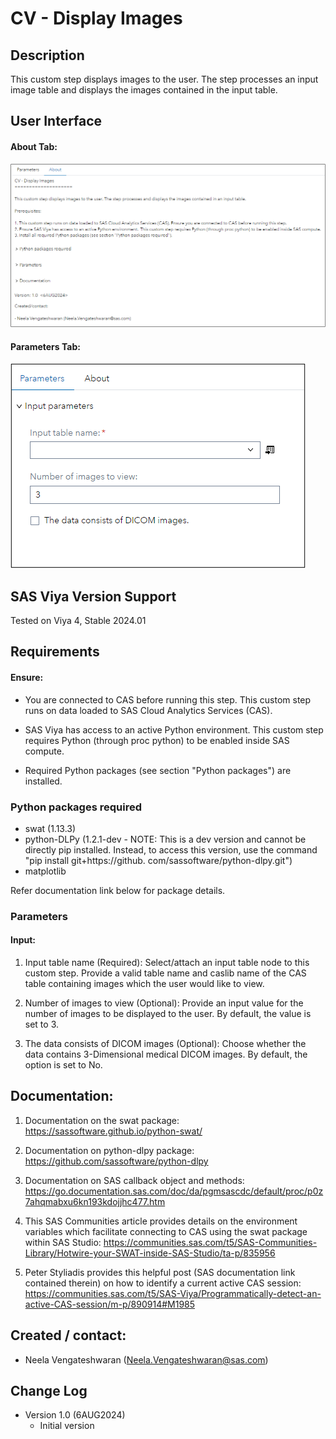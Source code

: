 # CV - Display Images

## Description
This custom step displays images to the user. The step processes an input image table and displays the images contained in the input table. 

## User Interface
#### About Tab:

![alt text for screen readers](./img/About_Tab.png)

#### Parameters Tab:

![alt text for screen readers](./img/Parameters_Tab.png)

## SAS Viya Version Support

Tested on Viya 4, Stable 2024.01

## Requirements

#### Ensure:

- You are connected to CAS before running this step. This custom step runs on data loaded to SAS Cloud Analytics Services (CAS).

- SAS Viya has access to an active Python environment.  This custom step requires Python (through proc python) to be enabled inside SAS compute.

- Required Python packages (see section "Python packages") are installed.

### Python packages required

- swat (1.13.3)
- python-DLPy (1.2.1-dev - NOTE: This is a dev version and cannot be directly pip installed. Instead, to access this version, use the command "pip install git+https://github. com/sassoftware/python-dlpy.git")
- matplotlib

Refer documentation link below for package details. 

### Parameters

#### Input:
1. Input table name (Required): Select/attach an input table node to this custom step. Provide a valid table name and caslib name of the CAS table containing images which the user would like to view. 

2.  Number of images to view (Optional): Provide an input value for the number of images to be displayed to the user. By default, the value is set to 3. 

3. The data consists of DICOM images (Optional): Choose whether the data contains 3-Dimensional medical DICOM images. By default, the option is set to No. 

## Documentation:
1. Documentation on the swat package: https://sassoftware.github.io/python-swat/

2. Documentation on python-dlpy package:
https://github.com/sassoftware/python-dlpy

3. Documentation on SAS callback object and methods:  https://go.documentation.sas.com/doc/da/pgmsascdc/default/proc/p0z7ahqmabxu6kn193kdojjhc477.htm

4. This SAS Communities article provides details on the environment variables which facilitate connecting to CAS using the swat package within SAS Studio: https://communities.sas.com/t5/SAS-Communities-Library/Hotwire-your-SWAT-inside-SAS-Studio/ta-p/835956

5. Peter Styliadis provides this helpful post (SAS documentation link contained therein) on how to identify a current active CAS session: https://communities.sas.com/t5/SAS-Viya/Programmatically-detect-an-active-CAS-session/m-p/890914#M1985

## Created / contact:

- Neela Vengateshwaran (Neela.Vengateshwaran@sas.com)

## Change Log
- Version 1.0 (6AUG2024)
    - Initial version
